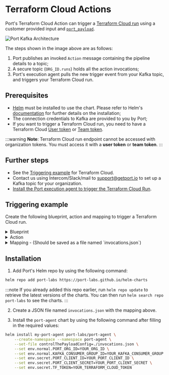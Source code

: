 # Terraform Cloud Actions

Port's Terraform Cloud Action can trigger
a [Terraform Cloud run](https://developer.hashicorp.com/terraform/cloud-docs/api-docs/run#create-a-run) using a customer
provided input
and [`port_payload`](/actions-and-automations/reflect-action-progress/#action-run-json-structure).

![Port Kafka Architecture](/img/self-service-actions/setup-backend/terraform-cloud/terraform-cloud-agent-architecture.png)

The steps shown in the image above are as follows:

1. Port publishes an invoked `Action` message containing the pipeline details to a topic;
2. A secure topic (`ORG_ID.runs`) holds all the action invocations;
3. Port's execution agent pulls the new trigger event from your Kafka topic, and triggers your Terraform Cloud run.

## Prerequisites

- [Helm](https://helm.sh) must be installed to use the chart. Please refer to
  Helm's [documentation](https://helm.sh/docs) for further details on the installation;
- The connection credentials to Kafka are provided to you by Port;
- If you want to trigger a Terraform Cloud run, you need to have a Terraform Cloud
  [User token](https://developer.hashicorp.com/terraform/cloud-docs/users-teams-organizations/users#api-tokens) or
  [Team token](https://developer.hashicorp.com/terraform/cloud-docs/users-teams-organizations/api-tokens#team-api-tokens).

:::warning
**Note**: Terraform Cloud run endpoint cannot be accessed with organization tokens. You must access it with a **user
token** or **team token**.
:::

## Further steps

- See the [Triggering example](#Triggering-example) for Terraform Cloud.
- Contact us using Intercom/Slack/mail to [support@getport.io](mailto:support@getport.io) to set up a Kafka topic for your organization.
- [Install the Port execution agent to trigger the Terraform Cloud Run](#Installation).

## Triggering example

Create the following blueprint, action and mapping to trigger a Terraform Cloud run.

<details>
<summary>Blueprint</summary>

```json showLineNumbers
{
  "identifier": "terraform_cloud_workspace",
  "title": "Terraform Cloud Workspace",
  "icon": "Terraform",
  "schema": {
    "properties": {
      "workspace_id": {
        "title": "Workspace Id",
        "type": "string"
      }
    },
    "required": ["workspace_id"]
  },
  "mirrorProperties": {},
  "calculationProperties": {},
  "relations": {}
}
```

</details>

<details>
<summary>Action</summary>

```json showLineNumbers
{
  "identifier": "terraform_cloud_workspace_trigger_tf_run",
  "title": "Trigger TF Cloud run",
  "icon": "Terraform",
  "trigger": {
    "type": "self-service",
    "operation": "DAY-2",
    "userInputs": {
      "properties": {},
      "required": [],
      "order": []
    },
    "blueprintIdentifier": "terraform_cloud_workspace"
  },
  "invocationMethod": {
    "type": "WEBHOOK",
    "url": "https://app.terraform.io/api/v2/runs/",
    "agent": true,
    "synchronized": false,
    "method": "POST",
    "body": {
      "action": "{{ .action.identifier[(\"terraform_cloud_workspace_\" | length):] }}",
      "resourceType": "run",
      "status": "TRIGGERED",
      "trigger": "{{ .trigger | {by, origin, at} }}",
      "context": {
        "entity": "{{.entity.identifier}}",
        "blueprint": "{{.action.blueprint}}",
        "runId": "{{.run.id}}"
      },
      "payload": {
        "entity": "{{ (if .entity == {} then null else .entity end) }}",
        "action": {
          "invocationMethod": {
            "type": "WEBHOOK",
            "agent": true,
            "synchronized": false,
            "method": "POST",
            "url": "https://app.terraform.io/api/v2/runs/"
          },
          "trigger": "{{.trigger.operation}}"
        },
        "properties": {},
        "censoredProperties": "{{.action.encryptedProperties}}"
      }
    }
  },
  "requiredApproval": false,
  "publish": true
}
```

</details>

<details>
<summary>Mapping - (Should be saved as a file named `invocations.json`)</summary>

:::info
To read more about the `controlThePayload` configuration, please refer to
the [Control the payload](/actions-and-automations/setup-backend/webhook/port-execution-agent/control-the-payload.md) documentation.
:::

```json
[
  {
    "enabled": ".action == \"trigger_tf_run\"",
    "headers": {
      "Authorization": "\"Bearer \" + env.TF_TOKEN",
      "Content-Type": "\"application/vnd.api+json\""
    },
    "body": {
      "data": {
        "attributes": {
          "is-destroy": false,
          "message": "\"Triggered via Port\"",
          "variables": ".payload.properties | to_entries | map({key: .key, value: .value})"
        },
        "type": "\"runs\"",
        "relationships": {
          "workspace": {
            "data": {
              "type": "\"workspaces\"",
              "id": ".payload.entity.properties.workspace_id"
            }
          }
        }
      }
    },
    "report": {
      "status": "if .response.statusCode == 201 then \"SUCCESS\" else \"FAILURE\" end",
      "link": "\"https://app.terraform.io/app/\" + .body.payload.entity.properties.organization_name + \"/workspaces/\" + .body.payload.entity.properties.workspace_name + \"/runs/\" + .response.json.data.id",
      "externalRunId": ".response.json.data.id"
    }
  }
]
```

</details>

## Installation

1. Add Port's Helm repo by using the following command:

```sh showLineNumbers
helm repo add port-labs https://port-labs.github.io/helm-charts
```

:::note
If you already added this repo earlier, run `helm repo update` to retrieve
the latest versions of the charts. You can then run `helm search repo port-labs` to see the charts.
:::

2. Create a JSON file named `invocations.json` with the mapping above.

3. Install the `port-agent` chart by using the following command after filling in the required values:

```sh showLineNumbers
helm install my-port-agent port-labs/port-agent \
    --create-namespace --namespace port-agent \
    --set-file controlThePayloadConfig=./invocations.json \
    --set env.normal.PORT_ORG_ID=YOUR_ORG_ID \
    --set env.normal.KAFKA_CONSUMER_GROUP_ID=YOUR_KAFKA_CONSUMER_GROUP \
    --set env.secret.PORT_CLIENT_ID=YOUR_PORT_CLIENT_ID \
    --set env.secret.PORT_CLIENT_SECRET=YOUR_PORT_CLIENT_SECRET \
    --set env.secret.TF_TOKEN=YOUR_TERRAFORM_CLOUD_TOKEN
```
